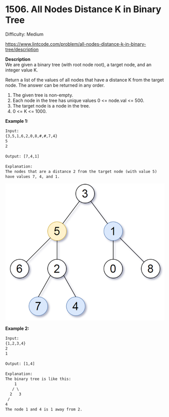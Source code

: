 # 1506. All Nodes Distance K in Binary Tree

Difficulty: Medium

https://www.lintcode.com/problem/all-nodes-distance-k-in-binary-tree/description

**Description**  
We are given a binary tree (with root node root), a target node, and an integer value K.

Return a list of the values of all nodes that have a distance K from the target node. The answer can be returned in any order.

1. The given tree is non-empty.
2. Each node in the tree has unique values 0 <= node.val <= 500.
3. The target node is a node in the tree.
4. 0 <= K <= 1000.

**Example 1:**
```
Input:
{3,5,1,6,2,0,8,#,#,7,4}
5
2

Output: [7,4,1]

Explanation: 
The nodes that are a distance 2 from the target node (with value 5)
have values 7, 4, and 1.
```
![ex1](tree.png)

**Example 2:**
```
Input:
{1,2,3,4}
2
1

Output: [1,4]

Explanation:
The binary tree is like this:
    1
   / \
  2   3
 /   
4   
The node 1 and 4 is 1 away from 2.
```
